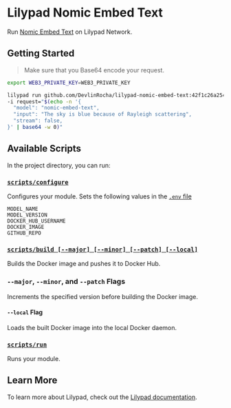 # Lilypad Nomic Embed Text

Run [Nomic Embed Text](https://ollama.com/library/nomic-embed-text) on Lilypad Network.

## Getting Started

> Make sure that you Base64 encode your request.

```sh
export WEB3_PRIVATE_KEY=WEB3_PRIVATE_KEY

lilypad run github.com/DevlinRocha/lilypad-nomic-embed-text:42f1c26a25435e6e327687599e89b72ed979dd9e \
-i request="$(echo -n '{
  "model": "nomic-embed-text",
  "input": "The sky is blue because of Rayleigh scattering",
  "stream": false,
}' | base64 -w 0)"
```

## Available Scripts

In the project directory, you can run:

### [`scripts/configure`](scripts/configure)

Configures your module.
Sets the following values in the [`.env` file](.env)

```
MODEL_NAME
MODEL_VERSION
DOCKER_HUB_USERNAME
DOCKER_IMAGE
GITHUB_REPO
```

### [`scripts/build [--major] [--minor] [--patch] [--local]`](scripts/build)

Builds the Docker image and pushes it to Docker Hub.

### `--major`, `--minor`, and `--patch` Flags

Increments the specified version before building the Docker image.

#### `--local` Flag

Loads the built Docker image into the local Docker daemon.

### [`scripts/run`](scripts/run)

Runs your module.

## Learn More

To learn more about Lilypad, check out the [Lilypad documentation](https://docs.lilypad.tech/lilypad).
